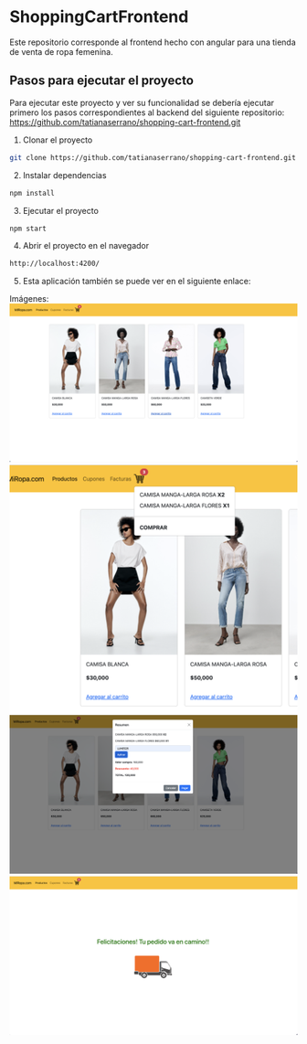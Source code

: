 # ShoppingCartFrontend

Este repositorio corresponde al frontend hecho con angular para una tienda de venta de ropa femenina.

## Pasos para ejecutar el proyecto
Para ejecutar este proyecto y ver su funcionalidad se debería ejecutar primero los pasos correspondientes al backend del siguiente repositorio: https://github.com/tatianaserrano/shopping-cart-frontend.git

1. Clonar el proyecto
```sh
git clone https://github.com/tatianaserrano/shopping-cart-frontend.git
```
2. Instalar dependencias
```sh
npm install
```
3. Ejecutar el proyecto
```sh
npm start
```
4. Abrir el proyecto en el navegador
```sh
http://localhost:4200/
```
5. Esta aplicación también se puede ver en el siguiente enlace: 


Imágenes:
![](https://github.com/tatianaserrano/shopping-cart-frontend/blob/main/src/assets/products.png)
![](https://github.com/tatianaserrano/shopping-cart-frontend/blob/main/src/assets/dropdown.png)
![](https://github.com/tatianaserrano/shopping-cart-frontend/blob/main/src/assets/modal.png)
![](https://github.com/tatianaserrano/shopping-cart-frontend/blob/main/src/assets/congrats.png)


